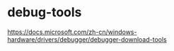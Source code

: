 # debug-tools

https://docs.microsoft.com/zh-cn/windows-hardware/drivers/debugger/debugger-download-tools
